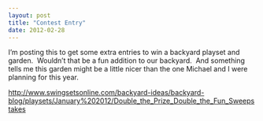 ```yaml
---
layout: post
title: "Contest Entry"
date: 2012-02-28
---
```


<p>I’m posting this to get some extra entries to win a backyard playset and garden.&#160; Wouldn’t that be a fun addition to our backyard.&#160; And something tells me this garden might be a little nicer than the one Michael and I were planning for this year.&#160; </p>  <p><a href="https://www.swingsetsonline.com/backyard-ideas/backyard-blog/playsets/January%202012/Double_the_Prize_Double_the_Fun_Sweepstakes">http://www.swingsetsonline.com/backyard-ideas/backyard-blog/playsets/January%202012/Double_the_Prize_Double_the_Fun_Sweepstakes</a></p>
